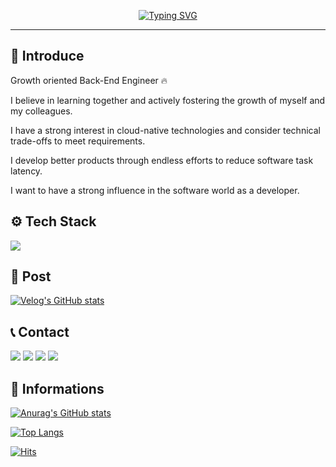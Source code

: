 <div align="center">
  
  [![Typing SVG](https://readme-typing-svg.demolab.com?font=Shrikhand&size=40&duration=3000&pause=1000&color=CFCFCFC3&center=true&vCenter=true&random=false&width=500&height=70&lines=Hello%2C+I'm+Kyungdam!%F0%9F%91%8B)]()

<hr>

</div>

## 📰 Introduce
Growth oriented Back-End  Engineer 🔥

I believe in learning together and actively fostering the growth of myself and my colleagues.

I have a strong interest in cloud-native technologies and consider technical trade-offs to meet requirements.

I develop better products through endless efforts to reduce software task latency.

I want to have a strong influence in the software world as a developer.

<a></a>

## ⚙ Tech Stack
<img src="https://skillicons.dev/icons?i=java,spring,mysql&perline=3"/>

<a></a>

## 📩 Post

[![Velog's GitHub stats](https://velog-readme-stats.vercel.app/api?name=kdmin0706)](https://velog.io/@kdmin0706)


<a></a>

## 📞 Contact
<a href="https://velog.io/@kdmin0706"><img src="https://img.shields.io/badge/Velog-20C997?style=for-the-badge&logo=Velog&logoColor=white"/></a>
<a href="https://miiro-under.tistory.com"><img src="https://img.shields.io/badge/Tistory-00AAFF?style=for-the-badge&logo=Tistory&logoColor=white"/></a> 
<a href="mailto:rudeka0706@naver.com"><img src="https://img.shields.io/badge/Naver-gr?style=for-the-badge&logo=Naver&logoColor=white"/></a>
<a href="mailto:gxxk76@gmail.com"><img src="https://img.shields.io/badge/Gmail-EA4335?style=for-the-badge&logo=Gmail&logoColor=white"/></a>

<!--
<a href="https://github.com/kdmin0706/kdmin0706/files/14629937/-240318.pdf"><img src="https://img.shields.io/badge/PortFolio-green?style=for-the-badge&logo=Notion&logoColor=white"/></a>
-->
<a></a>

## 📝 Informations
<!--GitHub Readme Stats에는 여러 내장 테마(예: dark, radical, merko, gruvbox, tokyonight, onedark, cobalt, synthwave, highcontrast, dracula, black-ice) 가 함께 제공됩니다. -->
[![Anurag's GitHub stats](https://github-readme-stats.vercel.app/api?username=kdmin0706&rank_icon=github&show_icons=true&theme=dracula)](https://github.com/anuraghazra/github-readme-stats)

[![Top Langs](https://github-readme-stats.vercel.app/api/top-langs/?username=kdmin0706&layout=compact&theme=dracula)](https://github.com/anuraghazra/github-readme-stats)

[![Hits](https://hits.seeyoufarm.com/api/count/incr/badge.svg?url=https%3A%2F%2Fgithub.com%2Fkdmin0706%2Fhit-counter&count_bg=%23B885E1&title_bg=%23555555&icon=github.svg&icon_color=%23E7E7E7&title=Github&edge_flat=false)](https://hits.seeyoufarm.com)

<!--
[![Streak stats](http://github-readme-streak-stats.herokuapp.com?user=kdmin0706&hide_border=true&theme=black-ice)](https://git.io/streak-stats)
-->

